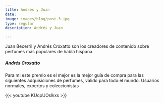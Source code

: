 ```yaml
---
title: Andres y Juan
date: 
image: images/blog/post-3.jpg
type: regular
description: Andrés y Juan

---
```

Juan Becerril y Andrés Croxatto son los creadores de contenido sobre perfumes más populares de habla hispana.

##### Andrés Croxatto

Para mi este premio es el mejor es la mejor guía de compra para las siguientes adquisiciones de perfumes, válido para todo el mundo. Usuarios normales, expertos y coleccionistas

{{< youtube KUcpUOslkxs >}}